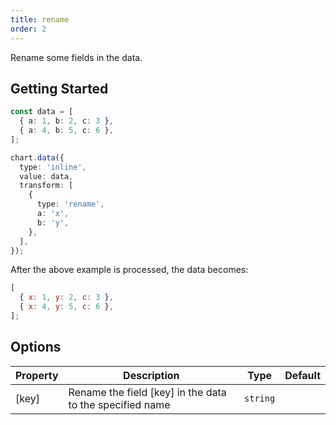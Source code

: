 ```yaml
---
title: rename
order: 2
---
```


Rename some fields in the data.

## Getting Started

```ts
const data = [
  { a: 1, b: 2, c: 3 },
  { a: 4, b: 5, c: 6 },
];

chart.data({
  type: 'inline',
  value: data,
  transform: [
    {
      type: 'rename',
      a: 'x',
      b: 'y',
    },
  ],
});
```

After the above example is processed, the data becomes:

```js
[
  { x: 1, y: 2, c: 3 },
  { x: 4, y: 5, c: 6 },
];
```

## Options

| Property | Description | Type | Default |
| -------- | ----------- | ---- | ------- |
| [key] | Rename the field [key] in the data to the specified name | `string` |  |
